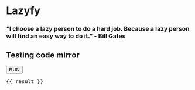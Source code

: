 # Lazyfy

### “I choose a lazy person to do a hard job. Because a lazy person will find an easy way to do it.” - Bill Gates

## Testing code mirror


<div id="code-mirror" class="bg-gray-300 dark:bg-gray-600"></div>

<div  class="w-full flex justify-end">
  <button @click="run()" class="px-4 py-2 flex items-center justify-center bg-sky-700">
    RUN
  </button>
</div>

<div class="mt-4 border p-4">
  <pre>{{ result }}</pre>
</div>


<script setup>
  import {  ref, onMounted } from 'vue'

  import {EditorState} from "@codemirror/state"
  import {EditorView, keymap, lineNumbers, gutter } from "@codemirror/view"
  import {defaultKeymap} from "@codemirror/commands"

  let initialState = `return 4;`
  const result = ref('')

  let startState = EditorState.create({
    doc: initialState,
    extensions: [
      keymap.of(defaultKeymap), 
      lineNumbers(), 
      gutter({class: "cm-mygutter"}),
      EditorView.updateListener.of((e) => {
        initialState = e.state.doc.toString()
      })
    ]
  })
  
  onMounted(() => {
    setTimeout(initCodeMirror, 200)
  })

  let view

  const initCodeMirror = () => {
    const el = document.getElementById('code-mirror')
    view = new EditorView({
      state: startState,
      parent: el
    })

    run()
  }

  const run = () => {
    try {
      const newFn = new Function(initialState)
      const r = newFn()
      result.value = r
    } catch (err) {
      result.value = err.message
    }
  }

</script>

<style lang="scss">

  .cm-gutters {
    @apply bg-gray-300 dark:bg-gray-500 pr-1;
  }

  .cm-gutterElement {
    @apply text-gray-400;
  }
</style>